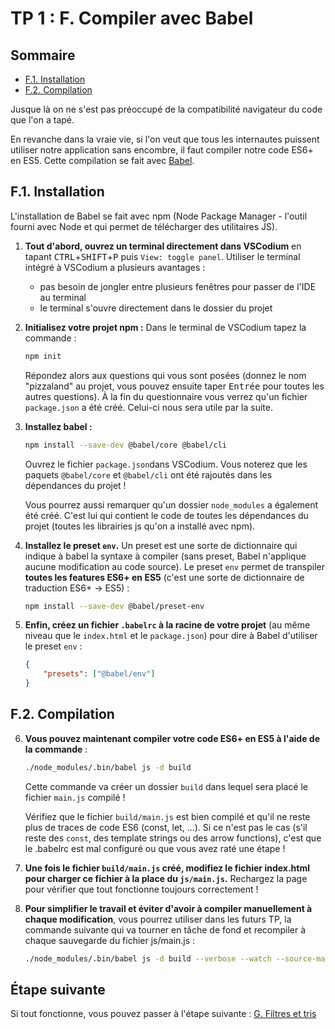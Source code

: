 # TP 1 : F. Compiler avec Babel <!-- omit in toc -->

## Sommaire <!-- omit in toc -->
- [F.1. Installation](#f1-installation)
- [F.2. Compilation](#f2-compilation)

Jusque là on ne s'est pas préoccupé de la compatibilité navigateur du code que l'on a tapé.

En revanche dans la vraie vie, si l'on veut que tous les internautes puissent utiliser notre application sans encombre, il faut compiler notre code ES6+ en ES5. Cette compilation se fait avec [Babel](https://babeljs.io).

## F.1. Installation
L'installation de Babel se fait avec npm (Node Package Manager - l'outil fourni avec Node et qui permet de télécharger des utilitaires JS).

1. **Tout d'abord, ouvrez un terminal directement dans VSCodium** en tapant <kbd>CTRL</kbd>+<kbd>SHIFT</kbd>+<kbd>P</kbd> puis `View: toggle panel`. Utiliser le terminal intégré à VSCodium a plusieurs avantages :
	- pas besoin de jongler entre plusieurs fenêtres pour passer de l'IDE au terminal
	- le terminal s'ouvre directement dans le dossier du projet

2. **Initialisez votre projet npm :** Dans le terminal de VSCodium tapez la commande :
	```bash
	npm init
	```
	Répondez alors aux questions qui vous sont posées (donnez le nom "pizzaland" au projet, vous pouvez ensuite taper <kbd>Entrée</kbd> pour toutes les autres questions). À la fin du questionnaire vous verrez qu'un fichier `package.json` a été créé. Celui-ci nous sera utile par la suite.

3. **Installez babel :**
	```bash
	npm install --save-dev @babel/core @babel/cli
	```
	Ouvrez le fichier `package.json`dans VSCodium. Vous noterez que les paquets `@babel/core` et `@babel/cli` ont été rajoutés dans les dépendances du projet !

	Vous pourrez aussi remarquer qu'un dossier `node_modules` a également été créé. C'est lui qui contient le code de toutes les dépendances du projet (toutes les librairies js qu'on a installé avec npm).

4. **Installez le preset `env`.** Un preset est une sorte de dictionnaire qui indique à babel la syntaxe à compiler (sans preset, Babel n'applique aucune modification au code source). Le preset `env` permet de transpiler **toutes les features ES6+ en ES5** (c'est une sorte de dictionnaire de traduction ES6+ -> ES5) :
	```bash
	npm install --save-dev @babel/preset-env
	```
5. **Enfin, créez un fichier `.babelrc` à la racine de votre projet** (au même niveau que le `index.html` et le `package.json`) pour dire à Babel d'utiliser le preset `env` :
	```json
	{
		"presets": ["@babel/env"]
	}
	```

## F.2. Compilation
6. **Vous pouvez maintenant compiler votre code ES6+ en ES5 à l'aide de la commande** :
	```bash
	./node_modules/.bin/babel js -d build
	```
	Cette commande va créer un dossier `build` dans lequel sera placé le fichier `main.js` compilé !

	Vérifiez que le fichier `build/main.js` est bien compilé et qu'il ne reste plus de traces de code ES6 (const, let, ...). Si ce n'est pas le cas (s'il reste des `const`, des template strings ou des arrow functions), c'est que le .babelrc est mal configuré ou que vous avez raté une étape !

7. **Une fois le fichier `build/main.js` créé, modifiez le fichier index.html pour charger ce fichier à la place du `js/main.js`.** Rechargez la page pour vérifier que tout fonctionne toujours correctement !

8. **Pour simplifier le travail et éviter d'avoir à compiler manuellement à chaque modification**, vous pourrez utiliser dans les futurs TP, la commande suivante qui va tourner en tâche de fond et recompiler à chaque sauvegarde du fichier js/main.js :
	```bash
	./node_modules/.bin/babel js -d build --verbose --watch --source-maps
	```


## Étape suivante <!-- omit in toc -->
Si tout fonctionne, vous pouvez passer à l'étape suivante : [G. Filtres et tris](./G-filtres-tri.md)